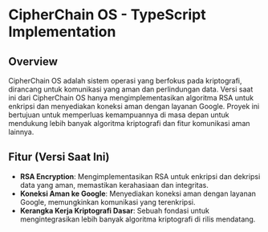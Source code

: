 # CipherChain OS - TypeScript Implementation

## Overview
CipherChain OS adalah sistem operasi yang berfokus pada kriptografi, dirancang untuk komunikasi yang aman dan perlindungan data. Versi saat ini dari CipherChain OS hanya mengimplementasikan algoritma RSA untuk enkripsi dan menyediakan koneksi aman dengan layanan Google. Proyek ini bertujuan untuk memperluas kemampuannya di masa depan untuk mendukung lebih banyak algoritma kriptografi dan fitur komunikasi aman lainnya.

## Fitur (Versi Saat Ini)
- **RSA Encryption**: Mengimplementasikan RSA untuk enkripsi dan dekripsi data yang aman, memastikan kerahasiaan dan integritas.
- **Koneksi Aman ke Google**: Menyediakan koneksi aman dengan layanan Google, memungkinkan komunikasi yang terenkripsi.
- **Kerangka Kerja Kriptografi Dasar**: Sebuah fondasi untuk mengintegrasikan lebih banyak algoritma kriptografi di rilis mendatang.
